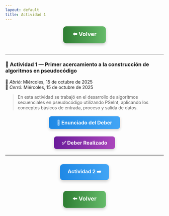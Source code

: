 ```yaml
---
layout: default
title: Actividad 1
---
```


<div align="center">

<!-- Botón para volver al índice -->
<a href="../Unidad1" style="
    background: linear-gradient(90deg, #2E7D32, #66BB6A);
    color: white;
    padding: 12px 30px;
    text-decoration: none;
    font-size: 18px;
    font-weight: bold;
    border-radius: 10px;
    box-shadow: 0 4px 10px rgba(0,0,0,0.2);
    display: inline-block;
    margin-bottom: 20px;
">
⬅️ Volver
</a>
</div>

---

### 📝 Actividad 1 — Primer acercamiento a la construcción de algoritmos en pseudocódigo

📅 *Abrió:* Miércoles, 15 de octubre de 2025  
📅 *Cerró:* Miércoles, 15 de octubre de 2025  

> En esta actividad se trabajó en el desarrollo de algoritmos secuenciales en pseudocódigo utilizando PSeInt, aplicando los conceptos básicos de entrada, proceso y salida de datos.

<div align="center">

<!-- Botón al enunciado del deber -->
<a href="https://drive.google.com/file/d/1cTe6JxdfXQRTGSUDpvEVuXPXwI-3Cjr1/view?usp=sharing" style="
    background: linear-gradient(90deg, #1E88E5, #42A5F5);
    color: white;
    padding: 10px 25px;
    text-decoration: none;
    font-size: 16px;
    font-weight: bold;
    border-radius: 8px;
    box-shadow: 0 3px 8px rgba(0,0,0,0.2);
    display: inline-block;
    margin: 5px 5px;
">
📄 Enunciado del Deber
</a>

<!-- Botón a tu entrega -->
<a href="https://drive.google.com/file/d/15cqRZs4SiSNCVnDZ8d3tayCRG_bGn0Fr/view?usp=sharing" style="
    background: linear-gradient(90deg, #6A1B9A, #AB47BC);
    color: white;
    padding: 10px 25px;
    text-decoration: none;
    font-size: 16px;
    font-weight: bold;
    border-radius: 8px;
    box-shadow: 0 3px 8px rgba(0,0,0,0.2);
    display: inline-block;
    margin: 5px 5px;
">
✅ Deber Realizado
</a>

</div>

---

<div align="center" style="display: flex; justify-content: center; gap: 20px; flex-wrap: wrap; margin-bottom: 20px;">

<!-- Botón Clase siguiente -->
<a href="./herramientas_algoritmos" style="
    background: linear-gradient(90deg, #1E88E5, #42A5F5);
    color: white;
    padding: 12px 25px;
    text-decoration: none;
    font-size: 16px;
    font-weight: bold;
    border-radius: 10px;
    box-shadow: 0 4px 10px rgba(0,0,0,0.2);
    display: inline-block;
">
Actividad 2 ➡️
</a>

</div>

<div align="center">

<!-- Botón para volver al índice -->
<a href="../Unidad1" style="
    background: linear-gradient(90deg, #2E7D32, #66BB6A);
    color: white;
    padding: 12px 30px;
    text-decoration: none;
    font-size: 18px;
    font-weight: bold;
    border-radius: 10px;
    box-shadow: 0 4px 10px rgba(0,0,0,0.2);
    display: inline-block;
    margin-bottom: 20px;
">
⬅️ Volver
</a>

</div>
